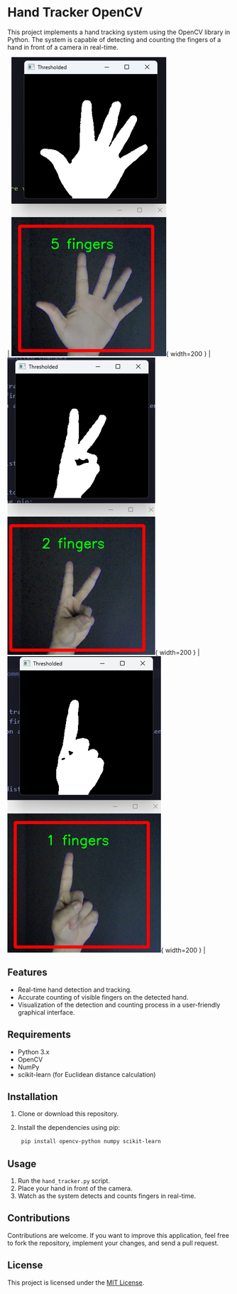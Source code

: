 # Hand Tracker OpenCV

This project implements a hand tracking system using the OpenCV library in Python. The system is capable of detecting and counting the fingers of a hand in front of a camera in real-time.

| ![alt text](image-3.png){ width=200 } | ![alt text](image-1.png){ width=200 } | ![alt text](image-2.png){ width=200 } |

## Features

- Real-time hand detection and tracking.
- Accurate counting of visible fingers on the detected hand.
- Visualization of the detection and counting process in a user-friendly graphical interface.

## Requirements

- Python 3.x
- OpenCV
- NumPy
- scikit-learn (for Euclidean distance calculation)

## Installation

1. Clone or download this repository.
2. Install the dependencies using pip:

   ```bash
    pip install opencv-python numpy scikit-learn
   ```

## Usage

1. Run the `hand_tracker.py` script.
2. Place your hand in front of the camera.
3. Watch as the system detects and counts fingers in real-time.

## Contributions

Contributions are welcome. If you want to improve this application, feel free to fork the repository, implement your changes, and send a pull request.

## License

This project is licensed under the [MIT License](LICENSE).
